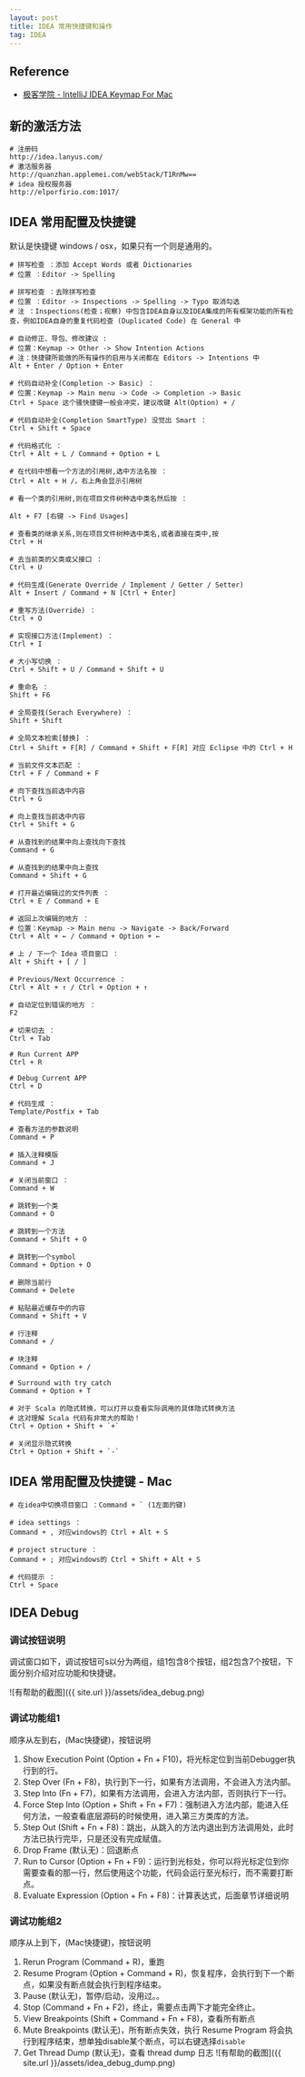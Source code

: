 ```yaml
---
layout: post
title: IDEA 常用快捷键和操作
tag: IDEA
---
```


## Reference
* [极客学院 - IntelliJ IDEA Keymap For Mac](https://wiki.jikexueyuan.com/project/intellij-idea-tutorial/keymap-mac-introduce.html)

## 新的激活方法
```console
# 注册码
http://idea.lanyus.com/
# 激活服务器
http://quanzhan.applemei.com/webStack/T1RnMw==
# idea 授权服务器
http://elporfirio.com:1017/
```
## IDEA 常用配置及快捷键
默认是快捷键 windows / osx，如果只有一个则是通用的。

```console
# 拼写检查 ：添加 Accept Words 或者 Dictionaries
# 位置 ：Editor -> Spelling
	
# 拼写检查 ：去除拼写检查
# 位置 ：Editor -> Inspections -> Spelling -> Typo 取消勾选
# 注 ：Inspections(检查；视察) 中包含IDEA自身以及IDEA集成的所有框架功能的所有检查，例如IDEA自身的重复代码检查 (Duplicated Code) 在 General 中

# 自动修正、导包、修改建议 : 
# 位置：Keymap -> Other -> Show Intention Actions	
# 注：快捷键所能做的所有操作的启用与关闭都在 Editors -> Intentions 中
Alt + Enter / Option + Enter

# 代码自动补全(Completion -> Basic) ：
# 位置：Keymap -> Main menu -> Code -> Completion -> Basic
Ctrl + Space 这个骚快捷键一般会冲突，建议改键 Alt(Option) + /

# 代码自动补全(Completion SmartType) 没觉出 Smart ： 
Ctrl + Shift + Space

# 代码格式化 ：
Ctrl + Alt + L / Command + Option + L
	
# 在代码中想看一个方法的引用树,选中方法名按 ：
Ctrl + Alt + H /，右上角会显示引用树

# 看一个类的引用树,则在项目文件树种选中类名然后按 ：

Alt + F7 [右键 -> Find Usages]

# 查看类的继承关系,则在项目文件树种选中类名,或者直接在类中,按 
Ctrl + H

# 去当前类的父类或父接口 ：
Ctrl + U

# 代码生成(Generate Override / Implement / Getter / Setter) 
Alt + Insert / Command + N [Ctrl + Enter]

# 重写方法(Override) ：
Ctrl + O

# 实现接口方法(Implement) ：
Ctrl + I

# 大小写切换 ：
Ctrl + Shift + U / Command + Shift + U

# 重命名 ：
Shift + F6

# 全局查找(Serach Everywhere) ：
Shift + Shift

# 全局文本检索[替换] ：
Ctrl + Shift + F[R] / Command + Shift + F[R] 对应 Eclipse 中的 Ctrl + H

# 当前文件文本匹配 ：
Ctrl + F / Command + F

# 向下查找当前选中内容
Ctrl + G

# 向上查找当前选中内容
Ctrl + Shift + G

# 从查找到的结果中向上查找向下查找
Command + G

# 从查找到的结果中向上查找
Command + Shift + G
 
# 打开最近编辑过的文件列表 ：
Ctrl + E / Command + E

# 返回上次编辑的地方 ：
# 位置：Keymap -> Main menu -> Navigate -> Back/Forward
Ctrl + Alt + ← / Command + Option + ←  

# 上 / 下一个 Idea 项目窗口 ：
Alt + Shift + [ / ]

# Previous/Next Occurrence ：
Ctrl + Alt + ↑ / Ctrl + Option + ↑

# 自动定位到错误的地方 ：
F2

# 切来切去 ：
Ctrl + Tab

# Run Current APP
Ctrl + R

# Debug Current APP
Ctrl + D

# 代码生成 ：
Template/Postfix + Tab

# 查看方法的参数说明
Command + P

# 插入注释模版
Command + J

# 关闭当前窗口 ：
Command + W

# 跳转到一个类
Command + O

# 跳转到一个方法
Command + Shift + O

# 跳转到一个symbol
Command + Option + O

# 删除当前行
Command + Delete

# 粘贴最近缓存中的内容
Command + Shift + V

# 行注释
Command + /

# 块注释
Command + Option + /

# Surround with try catch
Command + Option + T

# 对于 Scala 的隐式转换，可以打开以查看实际调用的具体隐式转换方法
# 这对理解 Scala 代码有非常大的帮助！
Ctrl + Option + Shift + `+`

# 关闭显示隐式转换
Ctrl + Option + Shift + `-`
```

## IDEA 常用配置及快捷键 - Mac
```console
# 在idea中切换项目窗口 ：Command + ` (1左面的键)

# idea settings ：
Command + , 对应windows的 Ctrl + Alt + S

# project structure ：
Command + ; 对应windows的 Ctrl + Shift + Alt + S

# 代码提示 ：
Ctrl + Space
```

## IDEA Debug
### 调试按钮说明
调试窗口如下，调试按钮可s以分为两组，组1包含8个按钮，组2包含7个按钮，下面分别介绍对应功能和快捷键。

![有帮助的截图]({{ site.url }}/assets/idea_debug.png)

### 调试功能组1
顺序从左到右，(Mac快捷键)，按钮说明

1. Show Execution Point (Option + Fn + F10)，将光标定位到当前Debugger执行到的行。
2. Step Over (Fn + F8)，执行到下一行，如果有方法调用，不会进入方法内部。
3. Step Into (Fn + F7)，如果有方法调用，会进入方法内部，否则执行下一行。
4. Force Step Into (Option + Shift + Fn + F7)：强制进入方法内部，能进入任何方法，一般查看底层源码的时候使用，进入第三方类库的方法。
5. Step Out (Shift + Fn + F8)：跳出，从跳入的方法内退出到方法调用处，此时方法已执行完毕，只是还没有完成赋值。
6. Drop Frame (默认无)：回退断点
7. Run to Cursor (Option + Fn + F9)：运行到光标处，你可以将光标定位到你需要查看的那一行，然后使用这个功能，代码会运行至光标行，而不需要打断点。
8. Evaluate Expression (Option + Fn + F8)：计算表达式，后面章节详细说明

### 调试功能组2
顺序从上到下，(Mac快捷键)，按钮说明

1. Rerun Program (Command + R)，重跑
2. Resume Program (Option + Command + R)，恢复程序，会执行到下一个断点，如果没有断点就会执行到程序结束。
3. Pause (默认无)，暂停/启动，没用过。。
4. Stop (Command + Fn + F2)，终止，需要点击两下才能完全终止。
5. View Breakpoints (Shift + Command + Fn + F8)，查看所有断点
6. Mute Breakpoints (默认无)，所有断点失效，执行 Resume Program 将会执行到程序结束，想单独disable某个断点，可以右键选择`disable`
7. Get Thread Dump (默认无)，查看 thread dump 日志
![有帮助的截图]({{ site.url }}/assets/idea_debug_dump.png)

